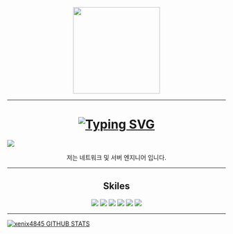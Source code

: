 <div align="center"><img src="https://github.com/xenix4845/xenix4845/assets/156365851/6ebe42bc-124c-44d2-9eae-2ade69374e4f" width="200"></div><hr>
<h1 align="center"><a href="https://git.io/typing-svg"><img src="https://readme-typing-svg.demolab.com?font=Fira+Code&pause=1000&center=true&color=1EF718&random=false&width=435&lines=%EC%95%88%EB%85%95%ED%95%98%EC%84%B8%EC%9A%94+%EB%B0%98%EA%B0%91%EC%8A%B5%EB%8B%88%EB%8B%A4!" alt="Typing SVG" /></a></h1>

![](https://komarev.com/ghpvc/?username=xenix4845&color=red&style=flat&label=Views)

<p align="center">저는 네트워크 및 서버 엔지니어 입니다.<br></p>
<hr>

<div align="center">
  <h2>Skiles</h2>
  <img src="https://img.shields.io/badge/Linux-87CF3E?style=flat-square&logo=Linux&logoColor=white">
  <img src="https://img.shields.io/badge/Ubuntu-E95420?style=flat-square&logo=Ubuntu&logoColor=white">
  <img src="https://img.shields.io/badge/Cisco-1BA0D7?style=flat-square&logo=Cisco&logoColor=white">
  <img src="https://img.shields.io/badge/Kali-557C94?style=flat-square&logo=Kali Linux&logoColor=white">
  <img src="https://img.shields.io/badge/Synology-B5B5B6?style=flat-square&logo=Synology&logoColor=white">
  <img src="https://img.shields.io/badge/Claude-FFA724">
</div><hr>

[![xenix4845 GITHUB STATS](https://github-readme-stats.vercel.app/api?username=xenix4845&theme=dark&locale=kr)](https://github.com/xenix4845/github-readme-stats)
